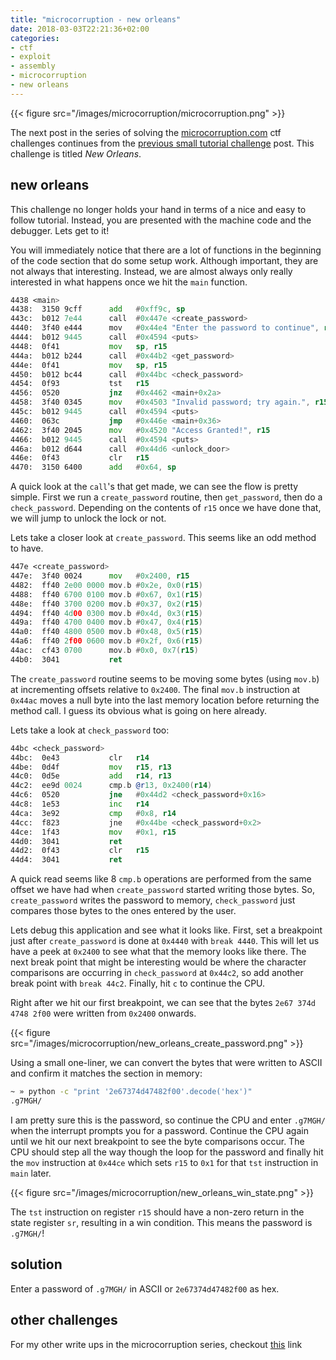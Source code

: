 ```yaml
---
title: "microcorruption - new orleans"
date: 2018-03-03T22:21:36+02:00
categories:
- ctf
- exploit
- assembly
- microcorruption
- new orleans
---
```


{{< figure src="/images/microcorruption/microcorruption.png" >}}

The next post in the series of solving the [microcorruption.com](https://microcorruption.com) ctf challenges continues from the [previous small tutorial challenge](https://leonjza.github.io/blog/2018/03/03/microcorruption---tutorial/) post. This challenge is titled _New Orleans_.
<!--more-->

## new orleans

This challenge no longer holds your hand in terms of a nice and easy to follow tutorial. Instead, you are presented with the machine code and the debugger. Lets get to it!

You will immediately notice that there are a lot of functions in the beginning of the code section that do some setup work. Although important, they are not always that interesting. Instead, we are almost always only really interested in what happens once we hit the `main` function.

```asm
4438 <main>
4438:  3150 9cff      add   #0xff9c, sp
443c:  b012 7e44      call  #0x447e <create_password>
4440:  3f40 e444      mov   #0x44e4 "Enter the password to continue", r15
4444:  b012 9445      call  #0x4594 <puts>
4448:  0f41           mov   sp, r15
444a:  b012 b244      call  #0x44b2 <get_password>
444e:  0f41           mov   sp, r15
4450:  b012 bc44      call  #0x44bc <check_password>
4454:  0f93           tst   r15
4456:  0520           jnz   #0x4462 <main+0x2a>
4458:  3f40 0345      mov   #0x4503 "Invalid password; try again.", r15
445c:  b012 9445      call  #0x4594 <puts>
4460:  063c           jmp   #0x446e <main+0x36>
4462:  3f40 2045      mov   #0x4520 "Access Granted!", r15
4466:  b012 9445      call  #0x4594 <puts>
446a:  b012 d644      call  #0x44d6 <unlock_door>
446e:  0f43           clr   r15
4470:  3150 6400      add   #0x64, sp
```

A quick look at the `call`'s that get made, we can see the flow is pretty simple. First we run a `create_password` routine, then `get_password`, then do a `check_password`. Depending on the contents of `r15` once we have done that, we will jump to unlock the lock or not.

Lets take a closer look at `create_password`. This seems like an odd method to have.

```asm
447e <create_password>
447e:  3f40 0024      mov   #0x2400, r15
4482:  ff40 2e00 0000 mov.b #0x2e, 0x0(r15)
4488:  ff40 6700 0100 mov.b #0x67, 0x1(r15)
448e:  ff40 3700 0200 mov.b #0x37, 0x2(r15)
4494:  ff40 4d00 0300 mov.b #0x4d, 0x3(r15)
449a:  ff40 4700 0400 mov.b #0x47, 0x4(r15)
44a0:  ff40 4800 0500 mov.b #0x48, 0x5(r15)
44a6:  ff40 2f00 0600 mov.b #0x2f, 0x6(r15)
44ac:  cf43 0700      mov.b #0x0, 0x7(r15)
44b0:  3041           ret
```

The `create_password` routine seems to be moving some bytes (using `mov.b`) at incrementing offsets relative to `0x2400`. The final `mov.b` instruction at `0x44ac` moves a null byte into the last memory location before returning the method call. I guess its obvious what is going on here already.

Lets take a look at `check_password` too:

```asm
44bc <check_password>
44bc:  0e43           clr   r14
44be:  0d4f           mov   r15, r13
44c0:  0d5e           add   r14, r13
44c2:  ee9d 0024      cmp.b @r13, 0x2400(r14)
44c6:  0520           jne   #0x44d2 <check_password+0x16>
44c8:  1e53           inc   r14
44ca:  3e92           cmp   #0x8, r14
44cc:  f823           jne   #0x44be <check_password+0x2>
44ce:  1f43           mov   #0x1, r15
44d0:  3041           ret
44d2:  0f43           clr   r15
44d4:  3041           ret
```

A quick read seems like 8 `cmp.b` operations are performed from the same offset we have had when `create_password` started writing those bytes. So, `create_password` writes the password to memory, `check_password` just compares those bytes to the ones entered by the user.

Lets debug this application and see what it looks like. First, set a breakpoint just after `create_password` is done at `0x4440` with `break 4440`. This will let us have a peek at `0x2400` to see what that the memory looks like there. The next break point that might be interesting would be where the character comparisons are occurring in `check_password` at `0x44c2`, so add another break point with `break 44c2`. Finally, hit `c` to continue the CPU.

Right after we hit our first breakpoint, we can see that the bytes `2e67 374d 4748 2f00` were written from `0x2400` onwards.

{{< figure src="/images/microcorruption/new_orleans_create_password.png" >}}

Using a small one-liner, we can convert the bytes that were written to ASCII and confirm it matches the section in memory:

```bash
~ » python -c "print '2e67374d47482f00'.decode('hex')"
.g7MGH/
```

I am pretty sure this is the password, so continue the CPU and enter `.g7MGH/` when the interrupt prompts you for a password. Continue the CPU again until we hit our next breakpoint to see the byte comparisons occur. The CPU should step all the way though the loop for the password and finally hit the `mov` instruction at `0x44ce` which sets `r15` to `0x1` for that `tst` instruction in `main` later.

{{< figure src="/images/microcorruption/new_orleans_win_state.png" >}}

The `tst` instruction on register `r15` should have a non-zero return in the state register `sr`, resulting in a win condition. This means the password is `.g7MGH/`!

## solution

Enter a password of `.g7MGH/` in ASCII or `2e67374d47482f00` as hex.

## other challenges

For my other write ups in the microcorruption series, checkout [this](https://leonjza.github.io/categories/microcorruption/) link